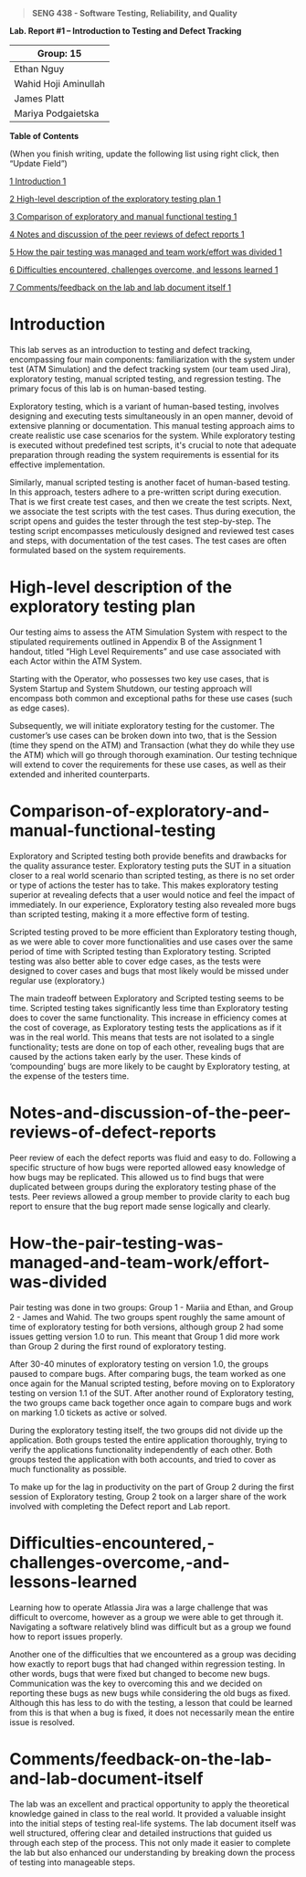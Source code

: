 >   **SENG 438 - Software Testing, Reliability, and Quality**

**Lab. Report \#1 – Introduction to Testing and Defect Tracking**

| Group: 15      |
|-----------------|
| Ethan Nguy                |   
| Wahid Hoji Aminullah              |   
| James Platt               |   
| Mariya Podgaietska                |   


**Table of Contents**

(When you finish writing, update the following list using right click, then
“Update Field”)

[1 Introduction	1](#Introduction)

[2 High-level description of the exploratory testing plan	1](#High-level-description-of-the-exploratory-testing-plan)

[3 Comparison of exploratory and manual functional testing	1](#Comparison-of-exploratory-and-manual-functional-testing)

[4 Notes and discussion of the peer reviews of defect reports	1](#Notes-and-discussion-of-the-peer-reviews-of-defect-reports)

[5 How the pair testing was managed and team work/effort was
divided	1](#How-the-pair-testing-was-managed-and-team-work/effort-was-divided)

[6 Difficulties encountered, challenges overcome, and lessons
learned	1](#Difficulties-encountered,-challenges-overcome,-and-lessons-learned)

[7 Comments/feedback on the lab and lab document itself	1](#Comments/feedback-on-the-lab-and-lab-document-itself)

# Introduction

This lab serves as an introduction to testing and defect tracking, encompassing four main components: familiarization with the system under test (ATM Simulation) and the defect tracking system (our team used Jira), exploratory testing, manual scripted testing, and regression testing. The primary focus of this lab is on human-based testing. 

Exploratory testing, which is a variant of human-based testing, involves designing and executing tests simultaneously in an open manner, devoid of extensive planning or documentation. This manual testing approach aims to create realistic use case scenarios for the system. While exploratory testing is executed without predefined test scripts, it's crucial to note that adequate preparation through reading the system requirements is essential for its effective implementation. 

Similarly, manual scripted testing is another facet of human-based testing. In this approach, testers adhere to a pre-written script during execution. That is we first create test cases, and then we create the test scripts. Next, we associate the test scripts with the test cases. Thus during execution, the script opens and guides the tester through the test step-by-step. The testing script encompasses meticulously designed and reviewed test cases and steps, with documentation of the test cases. The test cases are often formulated based on the system requirements. 

# High-level description of the exploratory testing plan
Our testing aims to assess the ATM Simulation System with respect to the stipulated requirements outlined in Appendix B of the Assignment 1 handout, titled “High Level Requirements” and use case associated with each Actor within the ATM System. 

Starting with the Operator, who possesses two key use cases, that is System Startup and System Shutdown, our testing approach will encompass both common and exceptional paths for these use cases (such as edge cases). 

Subsequently, we will initiate exploratory testing for the customer. The customer’s use cases can be broken down into two, that is the Session (time they spend on the ATM) and Transaction (what they do while they use the ATM) which will go through thorough examination. Our testing technique will extend to cover the requirements for these use cases, as well as their extended and inherited counterparts. 

# Comparison-of-exploratory-and-manual-functional-testing

Exploratory and Scripted testing both provide benefits and drawbacks for the quality assurance tester. Exploratory testing puts the SUT in a situation closer to a real world scenario than scripted testing, as there is no set order or type of actions the tester has to take. This makes exploratory testing superior at revealing defects that a user would notice and feel the impact of immediately. In our experience, Exploratory testing also revealed more bugs than scripted testing, making it a more effective form of testing. 

Scripted testing proved to be more efficient than Exploratory testing though, as we were able to cover more functionalities and use cases over the same period of time with Scripted testing than Exploratory testing. Scripted testing was also better able to cover edge cases, as the tests were designed to cover cases and bugs that most likely would be missed under regular use (exploratory.) 

The main tradeoff between Exploratory and Scripted testing seems to be time. Scripted testing takes significantly less time than Exploratory testing does to cover the same functionality. This increase in efficiency comes at the cost of coverage, as Exploratory testing tests the applications as if it was in the real world. This means that tests are not isolated to a single functionality; tests are done on top of each other, revealing bugs that are caused by the actions taken early by the user. These kinds of ‘compounding’ bugs are more likely to be caught by Exploratory testing, at the expense of the testers time.


# Notes-and-discussion-of-the-peer-reviews-of-defect-reports

Peer review of each the defect reports was fluid and easy to do. Following a specific structure of how bugs were reported allowed easy knowledge of how bugs may be replicated. This allowed us to find bugs that were duplicated between groups during the exploratory testing phase of the tests. Peer reviews allowed a group member to provide clarity to each bug report to ensure that the bug report made sense logically and clearly.

# How-the-pair-testing-was-managed-and-team-work/effort-was-divided 

Pair testing was done in two groups: Group 1 - Mariia and Ethan, and Group 2 - James and Wahid. The two groups spent roughly the same amount of time of exploratory testing for both versions, although group 2 had some issues getting version 1.0 to run. This meant that Group 1 did more work than Group 2 during the first round of exploratory testing.
	
After 30-40 minutes of exploratory testing on version 1.0, the groups paused to compare bugs. After comparing bugs, the team worked as one once again for the Manual scripted testing, before moving on to Exploratory testing on version 1.1 of the SUT. After another round of Exploratory testing, the two groups came back together once again to compare bugs and work on marking 1.0 tickets as active or solved.

During the exploratory testing itself, the two groups did not divide up the application. Both groups tested the entire application thoroughly, trying to verify the applications functionality independently of each other. Both groups tested the application with both accounts, and tried to cover as much functionality as possible. 

To make up for the lag in productivity on the part of Group 2 during the first session of Exploratory testing, Group 2 took on a larger share of the work involved with completing the Defect report and Lab report.


# Difficulties-encountered,-challenges-overcome,-and-lessons-learned

Learning how to operate Atlassia Jira was a large challenge that was difficult to overcome, however as a group we were able to get through it. Navigating a software relatively blind was difficult but as a group we found how to report issues properly. 

Another one of the difficulties that we encountered as a group was deciding how exactly to report bugs that had changed within regression testing. In other words, bugs that were fixed but changed to become new bugs. Communication was the key to overcoming this and we decided on reporting these bugs as new bugs while considering the old bugs as fixed. Although this has less to do with the testing, a lesson that could be learned from this is that when a bug is fixed, it does not necessarily mean the entire issue is resolved.


# Comments/feedback-on-the-lab-and-lab-document-itself

The lab was an excellent and practical opportunity to apply the theoretical knowledge gained in class to the real world. It provided a valuable insight into the initial steps of testing real-life systems. The lab document itself was well structured, offering clear and detailed instructions that guided us through each step of the process. This not only made it easier to complete the lab but also enhanced our understanding by breaking down the process of testing into manageable steps. 
